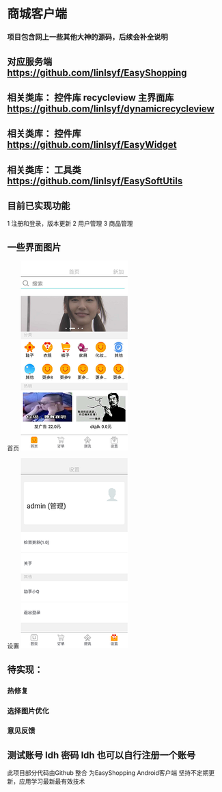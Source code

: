 # 商城客户端


### 项目包含网上一些其他大神的源码，后续会补全说明
## 对应服务端 https://github.com/linlsyf/EasyShopping
## 相关类库： 控件库 recycleview 主界面库 https://github.com/linlsyf/dynamicrecycleview
## 相关类库： 控件库 https://github.com/linlsyf/EasyWidget
## 相关类库： 工具类 https://github.com/linlsyf/EasySoftUtils

 ## 目前已实现功能

1 注册和登录，版本更新
2 用户管理
3 商品管理
## 一些界面图片
首页
![](https://github.com/linlsyf/EaysSoftAndroid/raw/master/img/home.png) 


设置
![](https://github.com/linlsyf/EaysSoftAndroid/raw/master/img/setting.png) 



 ## 待实现：
 ### 热修复
 ### 选择图片优化
 ### 意见反馈
 ## 测试账号  ldh  密码 ldh 也可以自行注册一个账号
此项目部分代码由Github 整合
为EasyShopping Android客户端
坚持不定期更新，应用学习最新最有效技术
